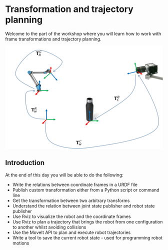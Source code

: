 # Transformation and trajectory planning

Welcome to the part of the workshop where you will learn how to work with frame transformations and trajectory planning.

![Aww snap! There should be an image here!](images/example_transformation.png "Transformations between a robot, a bottle and a camera.")

## Introduction

At the end of this day you will be able to do the following:
* Write the relations between coordinate frames in a URDF file
* Publish custom transformation either from a Python script or command line
* Get the transformation between two arbitrary transforms
* Understand the relation between joint state publisher and robot state publisher
* Use Rviz to visualize the robot and the coordinate frames
* Use Rviz to plan a trajectory that brings the robot from one configuration to another whilst avoiding collisions
* Use the MoveIt API to plan and execute robot trajectories
* Write a tool to save the current robot state - used for programming robot motions


